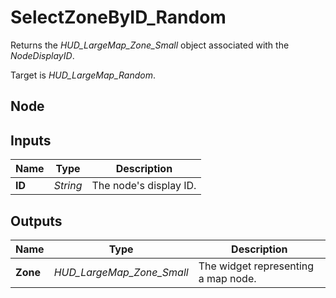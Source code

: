 # SelectZoneByID_Random
Returns the *HUD_LargeMap_Zone_Small* object associated with the *NodeDisplayID*.  

Target is *HUD_LargeMap_Random*.  

## Node

## Inputs
|Name   |Type       |Description            |
|-------|-----------|-----------------------|
|**ID** |*String*   |The node's display ID. |

## Outputs
|Name       |Type                       |Description                        |
|-----------|---------------------------|-----------------------------------|
|**Zone**   |*HUD_LargeMap_Zone_Small*  |The widget representing a map node.|